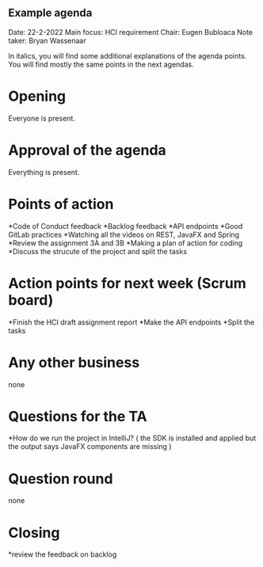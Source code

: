 ## Example agenda

Date:           22-2-2022
Main focus:     HCI requirement 
Chair:          Eugen Bubloaca
Note taker:     Bryan Wassenaar

In italics, you will find some additional explanations of the agenda points. You will find mostly the same points in the next agendas.

# Opening
Everyone is present.

# Approval of the agenda
Everything is present.

# Points of action
*Code of Conduct feedback
*Backlog feedback
*API endpoints
*Good GitLab practices
*Watching all the videos on REST, JavaFX and Spring 
*Review the assignment 3A and 3B
*Making a plan of action for coding 
*Discuss the strucute of the project and split the tasks 

# Action points for next week (Scrum board)
*Finish the HCI draft assignment report
*Make the API endpoints
*Split the tasks

# Any other business
none

# Questions for the TA
*How do we run the project in IntelliJ? ( the SDK is installed and applied but the output says JavaFX components are missing )

# Question round
none

# Closing
*review the feedback on backlog 

